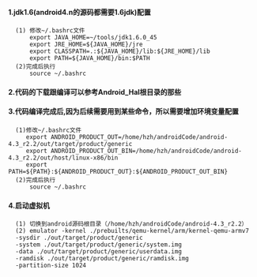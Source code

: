
#### 1.jdk1.6(android4.n的源码都需要1.6jdk)配置
      (1) 修改~/.bashrc文件
          export JAVA_HOME=~/tools/jdk1.6.0_45
          export JRE_HOME=${JAVA_HOME}/jre
          export CLASSPATH=.:${JAVA_HOME}/lib:${JRE_HOME}/lib
          export PATH=${JAVA_HOME}/bin:$PATH
      (2)完成后执行
          source ~/.bashrc

#### 2.代码的下载跟编译可以参考Android_Hal根目录的那些
#### 3.代码编译完成后,因为后续需要用到某些命令，所以需要增加环境变量配置
      (1)修改~/.bashrc文件
         export ANDROID_PRODUCT_OUT=/home/hzh/androidCode/android-4.3_r2.2/out/target/product/generic
         export ANDROID_PRODUCT_OUT_BIN=/home/hzh/androidCode/android-4.3_r2.2/out/host/linux-x86/bin
         export PATH=${PATH}:${ANDROID_PRODUCT_OUT}:${ANDROID_PRODUCT_OUT_BIN}
      (2)完成后执行
          source ~/.bashrc
#### 4.启动虚拟机
      (1) 切换到android源码根目录（/home/hzh/androidCode/android-4.3_r2.2）
      (2) emulator -kernel ./prebuilts/qemu-kernel/arm/kernel-qemu-armv7
      -sysdir ./out/target/product/generic
      -system ./out/target/product/generic/system.img
      -data ./out/target/product/generic/userdata.img
      -ramdisk ./out/target/product/generic/ramdisk.img
      -partition-size 1024

